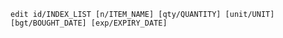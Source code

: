 <!-- markdownlint-disable-file first-line-h1 -->
`edit id/INDEX_LIST [n/ITEM_NAME] [qty/QUANTITY] [unit/UNIT] [bgt/BOUGHT_DATE] [exp/EXPIRY_DATE]`
